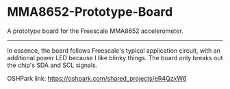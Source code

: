 # MMA8652-Prototype-Board
A prototype board for the Freescale MMA8652 accelerometer.
_______________________
In essence, the board follows Freescale's typical application circuit, with an additional power LED because I 
like blinky things. The board only breaks out the chip's SDA and SCL signals.

OSHPark link: https://oshpark.com/shared_projects/eR4QzxW6
